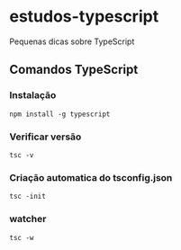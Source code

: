 # estudos-typescript
Pequenas dicas sobre TypeScript

## Comandos TypeScript

### Instalação
```npm install -g typescript```

### Verificar versão
```tsc -v```

### Criação automatica do tsconfig.json
```tsc -init```

### watcher
```tsc -w```
